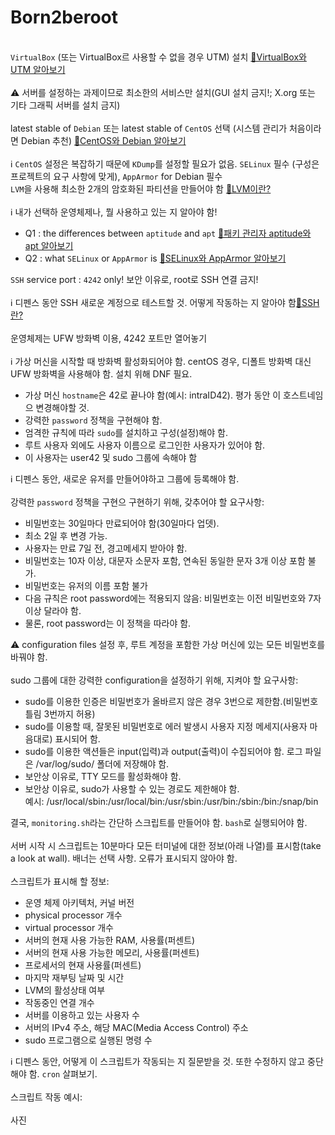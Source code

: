 # Born2beroot
\
`VirtualBox` (또는 VirtualBox르 사용할 수 없을 경우 UTM) 설치 [🔹VirtualBox와 UTM 알아보기](https://velog.io/@pearpearb/42서울-Born2beroot)\
\
⚠ 서버를 설정하는 과제이므로 최소한의 서비스만 설치(GUI  설치 금지!; X.org 또는 기타 그래픽 서버를 설치 금지) \
\
latest stable of `Debian` 또는 latest stable of `CentOS` 선택 (시스템 관리가 처음이라면 Debian 추천) [🔹CentOS와 Debian 알아보기](https://velog.io/@pearpearb/42서울-Born2beroot)\
\
ℹ `CentOS` 설정은 복잡하기 때문에 `KDump`를 설정할 필요가 없음. `SELinux` 필수 (구성은 프로젝트의 요구 사항에 맞게), `AppArmor` for Debian 필수 
\
`LVM`을 사용해 최소한 2개의 암호화된 파티션을 만들어야 함 [🔹LVM이란?](https://velog.io/@pearpearb/42서울-Born2berootLVM)\
\
ℹ 내가 선택하 운영체제나, 뭘 사용하고 있는 지 알아야 함!
+ Q1 : the differences between `aptitude` and `apt` [🔹패키 관리자 aptitude와 apt 알아보기](https://velog.io/@pearpearb/42서울-Born2beroot개념완성하기)
+ Q2 : what `SELinux` or `AppArmor` is [🔹SELinux와 AppArmor 알아보기](https://velog.io/@pearpearb/42서울-Born2beroot접근-통제)

`SSH` service port : `4242` only! 보안 이유로, root로 SSH 연결 금지! \
\
ℹ 디펜스 동안 SSH 새로운 계정으로 테스트할 것.  어떻게 작동하는 지 알아야 함[🔹SSH란?](https://velog.io/@pearpearb/42서울-Born2berootSSH와-포트포워딩) \
\
운영체제는 UFW 방화벽 이용, 4242 포트만 열어놓기 \
\
ℹ 가상 머신을 시작할 때 방화벽 활성화되어야 함. centOS 경우, 디폴트 방화벽 대신  UFW 방화벽을 사용해야 함. 설치 위해 DNF 필요.

+ 가상 머신 `hostname`은 42로 끝나야 함(예시: intraID42). 평가 동안 이 호스트네임으 변경해야할 것.
+ 강력한 `password` 정책을 구현해야 함.
+ 엄격한 규칙에 따라 `sudo`를 설치하고 구성(설정)해야 함.
+ 루트 사용자 외에도 사용자 이름으로 로그인한 사용자가 있어야 함.
+ 이 사용자는 user42 및 sudo 그룹에 속해야 함

ℹ 디펜스 동안, 새로운 유저를 만들어야하고 그룹에 등록해야 함.\
\
강력한 `password` 정책을 구현으 구현하기 위해, 갖추어야 할 요구사항:

+ 비밀번호는 30일마다 만료되어야 함(30일마다 업뎃).
+ 최소 2일 후 변경 가능.
+ 사용자는 만료 7일 전, 경고메세지 받아야 함.
+ 비밀번호는 10자 이상, 대문자 소문자 포함, 연속된 동일한 문자 3개 이상 포함 불가.
+ 비밀번호는 유저의 이름 포함 불가
+ 다음 규칙은 root password에는 적용되지 않음: 비밀번호는 이전 비밀번호와 7자 이상 달라야 함.
+ 물론, root password는 이 정책을 따라야 함.

⚠ configuration files 설정 후, 루트 계정을 포함한 가상 머신에 있는 모든 비밀번호를 바꿔야 함.\
\
sudo 그룹에 대한 강력한 configuration을 설정하기 위해, 지켜야 할 요구사항:

+ sudo를 이용한 인증은 비밀번호가 올바르지 않은 경우 3번으로 제한함.(비밀번호 틀림 3번까지 허용)
+ sudo를 이용할 때, 잘못된 비밀번호로 에러 발생시 사용자 지정 메세지(사용자 마음대로) 표시되어 함.
+ sudo를 이용한 액션들은 input(입력)과 output(출력)이 수집되어야 함. 로그 파일은 /var/log/sudo/ 폴더에 저장해야 함.
+ 보안상 이유로, TTY 모드를 활성화해야 함.
+ 보안상 이유로, sudo가 사용할 수 있는 경로도 제한해야 함. \
예시: /usr/local/sbin:/usr/local/bin:/usr/sbin:/usr/bin:/sbin:/bin:/snap/bin 

결국, `monitoring.sh`라는 간단하 스크립트를 만들어야 함. `bash`로 실행되어야 함. \
\
서버 시작 시 스크립트는 10분마다 모든 터미널에 대한 정보(아래 나열)를 표시함(take a look at wall). 배너는 선택 사항. 오류가 표시되지 않아야 함. \
\
스크립트가 표시해 할 정보:

+ 운영 체제 아키텍처, 커널 버전
+ physical processor 개수
+ virtual processor 개수
+ 서버의 현재 사용 가능한 RAM, 사용률(퍼센트)
+ 서버의 현재 사용 가능한 메모리, 사용률(퍼센트)
+ 프로세서의 현재 사용률(퍼센트)
+ 마지막 재부팅 날짜 및 시간
+ LVM의 활성상태 여부
+ 작동중인 연결 개수
+ 서버를 이용하고 있는 사용자 수
+ 서버의 IPv4 주소, 해당 MAC(Media Access Control) 주소
+ sudo 프로그램으로 실행된 명령 수

ℹ 디펜스 동안, 어떻게 이 스크립트가 작동되는 지 질문받을 것. 또한 수정하지 않고 중단해야 함. `cron` 살펴보기. \
\
스크립트 작동 예시: \
\
 사진






